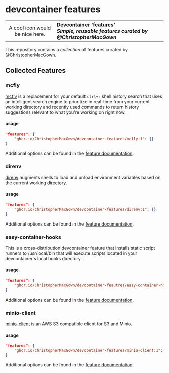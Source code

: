 # devcontainer features

<table style="width: 100%; border-style: none;">
  <tr>
     <td style="width: 140px; text-align: center;">
        A cool icon would be nice here.
     </td>
     <td>
        <strong>
            Devcontainer 'features'<br />
            <em>Simple, reusable features curated by @ChristopherMacGown</em>
        </strong>
    </td>
  </tr>
</table>

This repository contains a _collection_ of features curated by @ChristopherMacGown.

## Collected Features

### mcfly

[mcfly](https://github.com/cantino/mcfly) is a replacement for your default
`ctrl+r` shell history search that uses an intelligent search engine to prioritize
in real-time from your current working directory and recently used commands to
return history suggestions relevant to what you're working on right now.

#### usage
```json 
"features": {
    "ghcr.io/ChristopherMacGown/devcontainer-features/mcfly:1": {}
}
```

Additional options can be found in the [feature documentation](src/mcfly/README.md).

### direnv

[direnv](https://github.com/direnv/direnv) augments shells to load and unload
environment variables based on the current working directory.

#### usage
```json 
"features": {
    "ghcr.io/ChristopherMacGown/devcontainer-features/direnv:1": {}
}
```
Additional options can be found in the [feature documentation](src/direnv/README.md).


### easy-container-hooks
This is a cross-distribution devcontainer feature that installs static script runners to /usr/local/bin that will execute scripts located in your devcontainer's local hooks directory.

#### usage
```json
"features": {
    "ghcr.io/ChristopherMacGown/devcontainer-feautres/easy-container-hooks:1":{}
}
```
Additional options can be found in the [feature documentation](src/easy-container-hooks/README.md).


### minio-client

[minio-client](https://min.io/docs/minio/linux/reference/minio-mc.html) is an AWS S3
compatible client for S3 and Minio. 

#### usage
```json 
"features": {
    "ghcr.io/ChristopherMacGown/devcontainer-features/minio-client:1": {}
}
```

Additional options can be found in the [feature documentation](src/minio-client/README.md).
